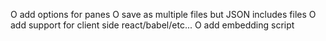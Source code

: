 O add options for panes
O save as multiple files but JSON includes files
O add support for client side react/babel/etc...
O add embedding script